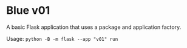 # Blue v01

A basic Flask application that uses a package and application factory.

Usage: `python -B -m flask --app "v01" run`
